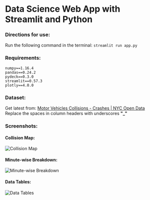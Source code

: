 # Data Science Web App with Streamlit and Python

### Directions for use:
Run the following command in the terminal: `streamlit run app.py`

### Requirements:
`numpy==1.16.4`  
`pandas==0.24.2`  
`pydeck==0.3.0`  
`streamlit==0.57.3`  
`plotly==4.0.0`

### Dataset:
Get latest from: [Motor Vehicles Collisions - Crashes | NYC Open Data](https://data.cityofnewyork.us/Public-Safety/Motor-Vehicle-Collisions-Crashes/h9gi-nx95)  
Replace the spaces in column headers with underscores **"_"**

### Screenshots:
#### Collision Map:
![Collision Map][Collision]

#### Minute-wise Breakdown:
![Minute-wise Breakdown][Minute]

#### Data Tables:
![Data Tables][Data]

[Collision]: https://github.com/rhitviksinha/coursera/blob/master/Guided%20Project/Data%20Science%20Web%20App%20with%20Streamlit%20and%20Python/screenshots/collision_map.JPG
[Minute]: https://github.com/rhitviksinha/coursera/blob/master/Guided%20Project/Data%20Science%20Web%20App%20with%20Streamlit%20and%20Python/screenshots/data.JPG
[Data]: https://github.com/rhitviksinha/coursera/blob/master/Guided%20Project/Data%20Science%20Web%20App%20with%20Streamlit%20and%20Python/screenshots/minute_breakdown.JPG
